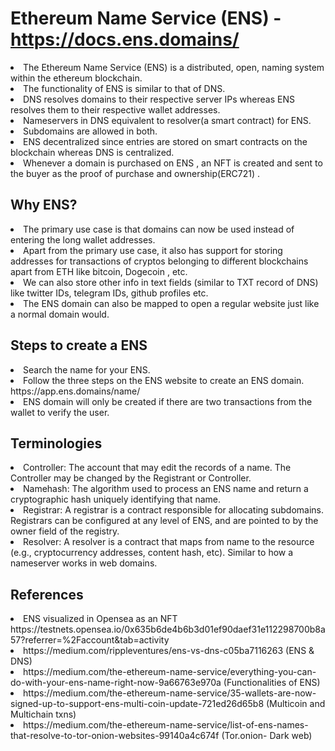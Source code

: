 # Ethereum Name Service (ENS) - https://docs.ens.domains/

<li>The Ethereum Name Service (ENS) is a distributed, open, naming system within the ethereum blockchain.
<li>The functionality of ENS is similar to that of DNS.
<li>DNS resolves domains to their respective server IPs whereas ENS resolves them to their respective wallet addresses.
<li>Nameservers in DNS equivalent to resolver(a smart contract) for ENS.
<li>Subdomains are allowed in both.
<li>ENS decentralized since entries are stored on smart contracts on the blockchain whereas DNS is centralized. 
<li>Whenever a domain is purchased on ENS , an NFT is created and sent to the buyer as the proof of purchase and ownership(ERC721) .

## Why ENS?

<li>The primary use case is that domains can now be used instead of entering the long wallet addresses.
<li>Apart from the primary use case, it also has support for storing addresses for transactions of cryptos belonging to different blockchains apart from ETH like bitcoin, Dogecoin , etc.
<li>We can also store other info in text fields (similar to TXT record of DNS) like twitter IDs, telegram IDs, github profiles etc.
<li>The ENS domain can also be mapped to open a regular website just like a normal domain would. 

## Steps to create a ENS 

<li>Search the name for your ENS.
<li>Follow the three steps on the ENS website to create an ENS domain. https://app.ens.domains/name/
<li>ENS domain will only be created if there are two transactions from the wallet to verify the user.

## Terminologies
<li>Controller: The account that may edit the records of a name. The Controller may be changed by the Registrant or Controller.
<li>Namehash: The algorithm used to process an ENS name and return a cryptographic hash uniquely identifying that name.
<li>Registrar: A registrar is a contract responsible for allocating subdomains. Registrars can be configured at any level of ENS, and are pointed to by the owner field of the registry.
<li>Resolver: A resolver is a contract that maps from name to the resource (e.g., cryptocurrency addresses, content hash, etc). Similar to how a nameserver works in web domains.


## References
<li>ENS visualized in Opensea as an NFT https://testnets.opensea.io/0x635b6de4b6b3d01ef90daef31e112298700b8a57?referrer=%2Faccount&tab=activity
<li>https://medium.com/rippleventures/ens-vs-dns-c05ba7116263  (ENS & DNS)
<li>https://medium.com/the-ethereum-name-service/everything-you-can-do-with-your-ens-name-right-now-9a66763e970a (Functionalities of ENS)
<li>https://medium.com/the-ethereum-name-service/35-wallets-are-now-signed-up-to-support-ens-multi-coin-update-721ed26d65b8 (Multicoin and Multichain txns)
<li>https://medium.com/the-ethereum-name-service/list-of-ens-names-that-resolve-to-tor-onion-websites-99140a4c674f (Tor.onion- Dark web)
